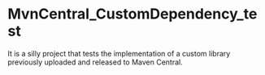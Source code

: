 # MvnCentral_CustomDependency_test
It is a silly project that tests the implementation of a custom library previously uploaded and released to Maven Central.
